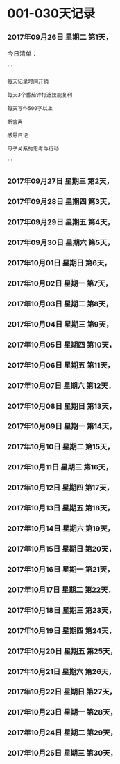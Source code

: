 # 001-030天记录

### 2017年09月26日	星期二	第1天，

今日清单：

'''

    每天记录时间开销

    每天3个番茄钟打造技能复利

    每天写作500字以上

    断舍离

    感恩日记

    母子关系的思考与行动

'''

### 2017年09月27日	星期三	第2天，

### 2017年09月28日	星期四	第3天，

### 2017年09月29日	星期五	第4天，

### 2017年09月30日	星期六	第5天，

### 2017年10月01日	星期日	第6天，

### 2017年10月02日	星期一	第7天，

### 2017年10月03日	星期二	第8天，

### 2017年10月04日	星期三	第9天，

### 2017年10月05日	星期四	第10天，

### 2017年10月06日	星期五	第11天，

### 2017年10月07日	星期六	第12天，

### 2017年10月08日	星期日	第13天，

### 2017年10月09日	星期一	第14天，

### 2017年10月10日	星期二	第15天，

### 2017年10月11日	星期三	第16天，

### 2017年10月12日	星期四	第17天，

### 2017年10月13日	星期五	第18天，

### 2017年10月14日	星期六	第19天，
### 2017年10月15日	星期日	第20天，

### 2017年10月16日	星期一	第21天，

### 2017年10月17日	星期二	第22天，

### 2017年10月18日	星期三	第23天，

### 2017年10月19日	星期四	第24天，

### 2017年10月20日	星期五	第25天，

### 2017年10月21日	星期六	第26天，

### 2017年10月22日	星期日	第27天，

### 2017年10月23日	星期一	第28天，

### 2017年10月24日	星期二	第29天，

### 2017年10月25日	星期三	第30天，

